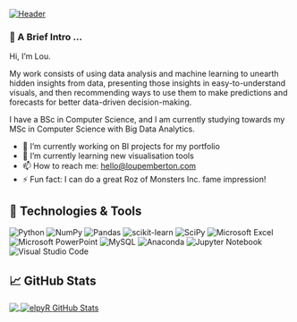 [![Header](https://loupemberton.com/wp-content/uploads/2023/01/github-header-1.png "Header")](https://loupemberton.com/)

### 👋 A Brief Intro ...

Hi, I’m Lou. 

My work consists of using data analysis and machine learning to unearth hidden insights from data, presenting those insights in easy-to-understand visuals, and then recommending ways to use them to make predictions and forecasts for better data-driven decision-making.

I have a BSc in Computer Science, and I am currently studying towards my MSc in Computer Science with Big Data Analytics.

- 🔭 I’m currently working on BI projects for my portfolio
- 🌱 I’m currently learning new visualisation tools
- 📫 How to reach me: hello@loupemberton.com
- ⚡ Fun fact: I can do a great Roz of Monsters Inc. fame impression!

## 🔧 Technologies & Tools
![Python](https://img.shields.io/badge/python-3670A0?style=for-the-badge&logo=python&logoColor=ffdd54)
![NumPy](https://img.shields.io/badge/numpy-%23013243.svg?style=for-the-badge&logo=numpy&logoColor=white)
![Pandas](https://img.shields.io/badge/pandas-%23150458.svg?style=for-the-badge&logo=pandas&logoColor=white)
![scikit-learn](https://img.shields.io/badge/scikit--learn-%23F7931E.svg?style=for-the-badge&logo=scikit-learn&logoColor=white)
![SciPy](https://img.shields.io/badge/SciPy-%230C55A5.svg?style=for-the-badge&logo=scipy&logoColor=%white)
![Microsoft Excel](https://img.shields.io/badge/Microsoft_Excel-217346?style=for-the-badge&logo=microsoft-excel&logoColor=white)
![Microsoft PowerPoint](https://img.shields.io/badge/Microsoft_PowerPoint-B7472A?style=for-the-badge&logo=microsoft-powerpoint&logoColor=white)
![MySQL](https://img.shields.io/badge/mysql-%2300f.svg?style=for-the-badge&logo=mysql&logoColor=white)
![Anaconda](https://img.shields.io/badge/Anaconda-%2344A833.svg?style=for-the-badge&logo=anaconda&logoColor=white)
![Jupyter Notebook](https://img.shields.io/badge/jupyter-%23FA0F00.svg?style=for-the-badge&logo=jupyter&logoColor=white)
![Visual Studio Code](https://img.shields.io/badge/Visual%20Studio%20Code-0078d7.svg?style=for-the-badge&logo=visual-studio-code&logoColor=white)

<!-- ## &#x270d; Blog & Writing -->

## &#x1f4c8; GitHub Stats

<a href="https://github.com/elpyR/elpyR">
  <img align="center" src="https://github-readme-stats.vercel.app/api/top-langs/?username=elpyR&hide=java,html,tex&title_color=ffffff&text_color=FFFFFF&icon_color=42E2BA&bg_color=000000&langs_count=3" />
</a>
<a href="https://github.com/elpyR/elpyR">
  <img align="center" src="https://github-readme-stats.vercel.app/api?username=elpyR&show_icons=true&line_height=27&count_private=true&title_color=FFFFFF&text_color=FFFFFF&icon_color=42E2BA&bg_color=000000" alt="elpyR GitHub Stats" />
</a>

<!-- Resources -->
<!-- Icons: https://simpleicons.org/ -->
<!-- GitHub Stats: https://github.com/anuraghazra/github-readme-stats -->
<!-- Emojis: https://emojipedia.org/emoji/ -->
<!-- HTML Emojis: https://www.fileformat.info/index.htm -->
<!-- Badges: https://github.com/Ileriayo/markdown-badges -->
<!-- Inspiration for profile taken from https://github.com/MartinHeinz Read his article on GitHub profile tips and tricks here: https://towardsdatascience.com/build-a-stunning-readme-for-your-github-profile-9b80434fe5d7 -->
